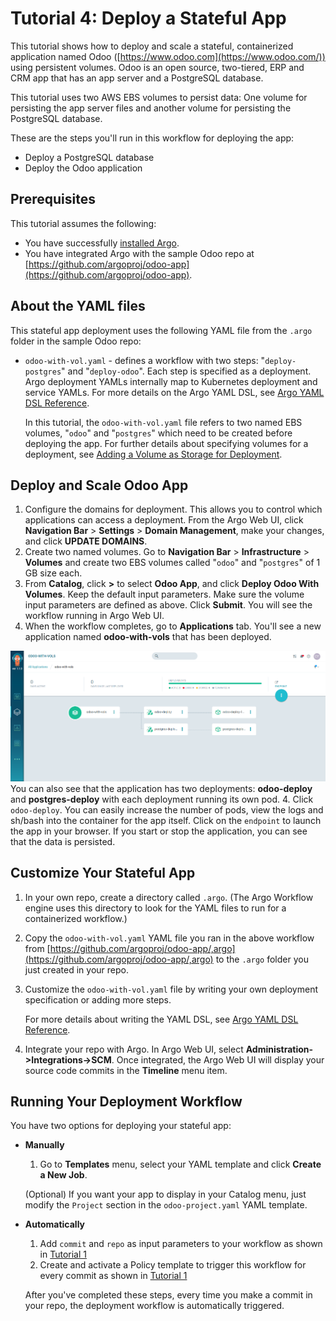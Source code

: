 # Tutorial 4: Deploy a Stateful App

This tutorial shows how to deploy and scale a stateful, containerized application named Odoo ([https://www.odoo.com](https://www.odoo.com/)) using persistent volumes. Odoo is an open source, two-tiered, ERP and CRM app that has an app server and a PostgreSQL database.

This tutorial uses two AWS EBS volumes to persist data: One volume for persisting the app server files and another volume for persisting the PostgreSQL database.    

These are the steps you'll run in this workflow for deploying the app:

* Deploy a PostgreSQL database
* Deploy the Odoo application

## Prerequisites
This tutorial assumes the following:

* You have successfully [installed Argo](https://argoproj.github.io/argo-site/get-started/installation).
* You have integrated Argo with the sample Odoo repo at [https://github.com/argoproj/odoo-app](https://github.com/argoproj/odoo-app).

## About the YAML files

This stateful app deployment uses the following YAML file from the `.argo` folder in the  sample Odoo repo:

* `odoo-with-vol.yaml` - defines a workflow with two steps: "`deploy-postgres`" and "`deploy-odoo`". Each step is specified as a deployment. Argo deployment YAMLs internally map to Kubernetes deployment and service YAMLs. For more details on the Argo YAML DSL, see [Argo YAML DSL Reference](../yaml/dsl_reference_intro.md).

  In this tutorial, the `odoo-with-vol.yaml` file refers to two named EBS volumes, "`odoo`" and "`postgres`" which need to be created before deploying the app. For further details about specifying volumes for a deployment, see [Adding a Volume as Storage for Deployment](../yaml/ex_add_volume_deployment.md).

## Deploy and Scale Odoo App

1. Configure the domains for deployment. This allows you to control which applications can access a deployment. From the Argo Web UI, click **Navigation Bar** > **Settings** > **Domain Management**, make your changes, and click **UPDATE DOMAINS**.
2. Create two named volumes. Go to **Navigation Bar** > **Infrastructure** > **Volumes** and create two EBS volumes called "`odoo`" and "`postgres`" of 1 GB size each.
2. From **Catalog**, click **>** to select **Odoo App**, and click **Deploy Odoo With Volumes**. Keep the default input parameters. Make sure the volume input parameters are defined as above. Click **Submit**. You will see the workflow running in Argo Web UI.
3. When the workflow completes, go to **Applications** tab. You'll see a new application named **odoo-with-vols** that has been deployed.

 ![odoo-with-vols](../../images/deployed_odoo_app_with_volumes_instances.png)
You can also see that the application has two deployments: **odoo-deploy** and **postgres-deploy** with each deployment running its own pod.
4.  Click `odoo-deploy`. You can easily increase the number of pods, view the logs and sh/bash into the container for the app itself. Click on the `endpoint` to launch the app in your browser.
If you start or stop the application, you can see that the data is persisted.

## Customize Your Stateful App

1. In your own repo, create a directory called `.argo`. (The Argo Workflow engine uses this directory to look for the YAML files to run for a containerized workflow.)
1. Copy the `odoo-with-vol.yaml` YAML file you ran in the above workflow from [https://github.com/argoproj/odoo-app/,argo](https://github.com/argoproj/odoo-app/,argo) to the `.argo` folder you just created in your repo.
1. Customize the `odoo-with-vol.yaml` file by writing your own deployment specification or adding more steps.

	For more details about writing the YAML DSL, see [Argo YAML DSL Reference](./../yaml/dsl_reference_intro.md).

4. Integrate your repo with Argo. In Argo Web UI, select **Administration->Integrations->SCM**. Once integrated, the Argo Web UI will display your source code commits in the **Timeline** menu item.

## Running Your Deployment Workflow


You have two options for deploying your stateful app:

 * **Manually**
	1. Go to **Templates** menu, select your YAML template and click **Create a New Job**.

   (Optional)  If you want your app to display in your Catalog menu, just modify the `Project` section in the `odoo-project.yaml` YAML template.


 * **Automatically**
	1. Add `commit` and `repo` as input parameters to your workflow as shown in [Tutorial 1](./argo_tutorial_1_create_ci_workflow.md)
	2. Create and activate a Policy template to trigger this workflow for every commit as shown in [Tutorial 1](./argo_tutorial_1_create_ci_workflow.md)

   After you've completed these steps, every time you make a commit in your repo, the deployment workflow is automatically triggered.
